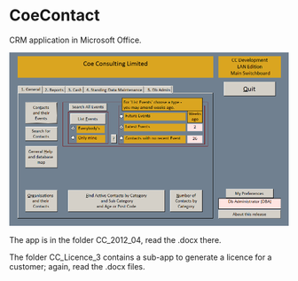 CoeContact
==========

CRM application in Microsoft Office.


![Alt text](/screenshots/Screenshot001.png "The CoeContact dashboard")


The app is in the folder CC_2012_04, read the .docx there.

The folder CC_Licence_3 contains a sub-app to generate a licence for a customer; again, read the .docx files.

